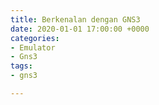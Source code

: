 ```yaml
---
title: Berkenalan dengan GNS3
date: 2020-01-01 17:00:00 +0000
categories:
- Emulator
- Gns3
tags:
- gns3

---
```


